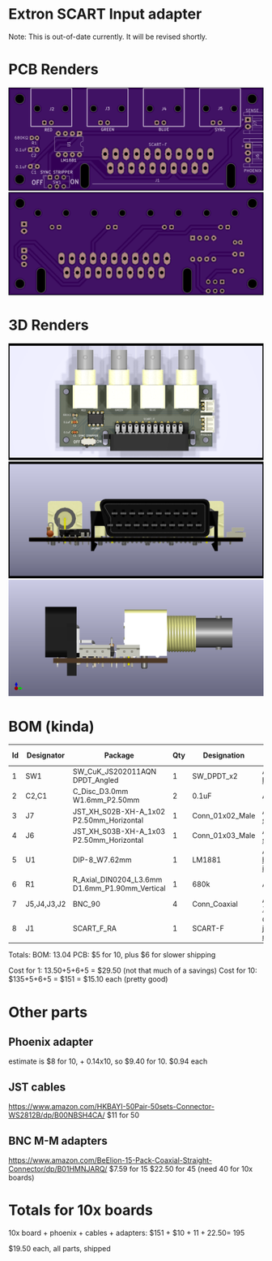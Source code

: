 Extron SCART Input adapter
==========================

Note: This is out-of-date currently. It will be revised shortly.

PCB Renders
===========

![Front Render](renders/front.png)
![Back Render](renders/back.png)

3D Renders
==========
![Top Render](renders/3d-top.png)
![Front Render](renders/3d-front.png)
![Side Render](renders/3d-side.png)


BOM (kinda)
===========

|Id             | Designator    |Package                                          |Qty   |Designation     |Supplier and ref                                                                                                 | Unit Price | Total |
|---------------|---------------|-------------------------------------------------|------|----------------|-----------------------------------------------------------------------------------------------------------------|------------|-------|
|1              | SW1           |SW_CuK_JS202011AQN DPDT_Angled                   |1     |SW_DPDT_x2      | Arrow: https://www.arrow.com/en/products/js202011aqn/ck                                                         | $0.40      |       |
|2              | C2,C1         |C_Disc_D3.0mm W1.6mm_P2.50mm                     |2     |0.1uF           | Arrow                                                                                                           | cheap      |       |
|3              | J7            |JST_XH_S02B-XH-A_1x02 P2.50mm_Horizontal         |1     |Conn_01x02_Male | Arrow: https://www.arrow.com/en/products/s2b-xh-a-lf-sn/jst-manufacturing                                       | $0.16      |       |
|4              | J6            |JST_XH_S03B-XH-A_1x03 P2.50mm_Horizontal         |1     |Conn_01x03_Male | Arrow: https://www.arrow.com/en/products/s3b-xh-a-lf-sn/jst-manufacturing                                       | $0.21      |       |
|5              | U1            |DIP-8_W7.62mm                                    |1     |LM1881          | Arrow: https://www.arrow.com/en/products/lm1881nnopb/texas-instruments                                          | $3.34      |       |
|6              | R1            |R_Axial_DIN0204_L3.6mm D1.6mm_P1.90mm_Vertical   |1     |680k            | Arrow                                                                                                           | cheap      |       |
|7              | J5,J4,J3,J2   |BNC_90                                           |4     |Conn_Coaxial    | Arrow: https://www.arrow.com/en/products/415218-1/te-connectivity                                               | $1.79      | $7.20 |
|8              | J1            |SCART_F_RA                                       |1     |SCART-F         | Console5: https://console5.com/store/female-scart-jp21-through-hole-pcb-mount-21-pin-connector-right-angle.html | $1.79      |       |

Totals:
BOM: 13.04
PCB: $5 for 10, plus $6 for slower shipping

Cost for 1: 13.50+5+6+5 = $29.50 (not that much of a savings)
Cost for 10: $135+5+6+5 = $151 = $15.10 each (pretty good)

Other parts 
===========

Phoenix adapter
---------------
estimate is $8 for 10, + 0.14x10, so $9.40 for 10. $0.94 each

JST cables 
----------
https://www.amazon.com/HKBAYI-50Pair-50sets-Connector-WS2812B/dp/B00NBSH4CA/ 
$11 for 50

BNC M-M adapters
---------------
https://www.amazon.com/BeElion-15-Pack-Coaxial-Straight-Connector/dp/B01HMNJARQ/ 
$7.59 for 15
$22.50 for 45 (need 40 for 10x boards)

Totals for 10x boards
=====================
10x board + phoenix + cables + adapters: $151 + $10 + $11 + 22.50 = ~$195

$19.50 each, all parts, shipped
